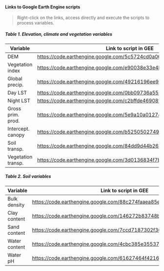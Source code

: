 #### Links to Google Earth Engine scripts
> Right-click on the links, access directly and execute the scripts to process variables.

##### Table 1. Elevation, climate and vegetation variables

|Variable         |Link to script in GEE |
|-----------------|----------------------|
|DEM              |https://code.earthengine.google.com/5c5724cd0a06c8446dab1d3385ee45bb |
|Vegetation index |https://code.earthengine.google.com/e90038e33e4bfaf1c16f2b08f3a7cdbd |
|Global precip.   |https://code.earthengine.google.com/49216196ee9485d0c73cd4f89905e826 |
|Day LST          |https://code.earthengine.google.com/0bb09736a55492d947c1cc97d8e42f51 |
|Night LST        |https://code.earthengine.google.com/c2bffde46908f2b97b033f1e8ebd5935 |
|Gross prim. prod.|https://code.earthengine.google.com/5e9a10a01274f0f6baad372e9adccbb3 |
|Intercept. canopy|https://code.earthengine.google.com/b5250502749cb789672a24cde94cbf07 |
|Soil transp.     |https://code.earthengine.google.com/84dd9d44b268da7c96a2895a6a6f050f |
|Vegetation transp.|https://code.earthengine.google.com/3d0136834f7bf6d88bcfc547094cc61e |

##### Table 2. Soil variables

|Variable         |Link to script in GEE |
|-----------------|----------------------|
|Bulk density     |https://code.earthengine.google.com/88c274faaea85e19baeae399764e4639 |
|Clay content     |https://code.earthengine.google.com/146272b83748bcd6f2ed9a5e99c366df |
|Sand content     |https://code.earthengine.google.com/7ccd7187302f30d51725c2b41e042e04 |
|Water content    |https://code.earthengine.google.com/4cbc385e35537ec21a9e7a269482cc12 |
|Water pH         |https://code.earthengine.google.com/61627464f4216f01c19b7c6465243436 |
